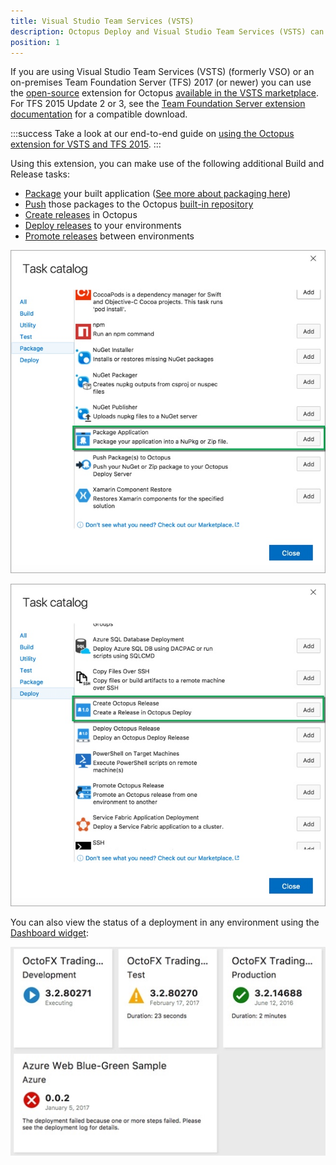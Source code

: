 ```yaml
---
title: Visual Studio Team Services (VSTS)
description: Octopus Deploy and Visual Studio Team Services (VSTS) can work together to make automated, continuous delivery easy.
position: 1
---
```


If you are using Visual Studio Team Services (VSTS) (formerly VSO) or an on-premises Team Foundation Server (TFS) 2017 (or newer) you can use the [open-source](https://github.com/OctopusDeploy/OctoTFS) extension for Octopus [available in the VSTS marketplace](https://marketplace.visualstudio.com/items?itemName=octopusdeploy.octopus-deploy-build-release-tasks). For TFS 2015 Update 2 or 3, see the [Team Foundation Server extension documentation](/docs/api-and-integration/team-foundation-server-tfs.md) for a compatible download.

:::success
Take a look at our end-to-end guide on [using the Octopus extension for VSTS and TFS 2015](/docs/guides/use-the-team-foundation-build-custom-task/index.md).
:::

Using this extension, you can make use of the following additional Build and Release tasks:

- [Package](/docs/guides/use-the-team-foundation-build-custom-task/index.md#UsetheTeamFoundationBuildCustomTask-package-application-stepAddaPackageApplicationstep) your built application ([See more about packaging here](/docs/packaging-applications/index.md))
- [Push](/docs/guides/use-the-team-foundation-build-custom-task/index.md#UsetheTeamFoundationBuildCustomTask-push-packages-stepAddaPushPackage(s)toOctopusStep) those packages to the Octopus [built-in repository](/docs/packaging-applications/package-repositories/pushing-packages-to-the-built-in-repository.md)
- [Create releases](/docs/guides/use-the-team-foundation-build-custom-task/index.md#UsetheTeamFoundationBuildCustomTask-AddaCreateOctopusReleaseStep) in Octopus
- [Deploy releases](/docs/guides/use-the-team-foundation-build-custom-task/index.md#UsetheTeamFoundationBuildCustomTask-AddaDeployOctopusReleaseStep) to your environments
- [Promote releases](/docs/guides/use-the-team-foundation-build-custom-task/index.md#UsetheTeamFoundationBuildCustomTask-AddaPromoteOctopusReleaseStep) between environments

![](/docs/images/3048587/add-package-step.jpg "width=500")

![](/docs/images/3048587/add-createrelease-step.jpg "width=500")

You can also view the status of a deployment in any environment using the [Dashboard widget](/docs/guides/use-the-team-foundation-build-custom-task/index.md#Using-The-Dashboard-Widget):

![](/docs/images/3048587/multiple-widget-preview.jpg)